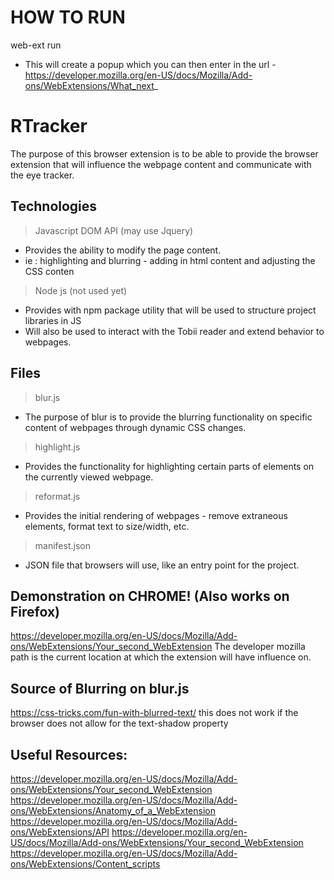 # HOW TO RUN
web-ext run
- This will create a popup which you can then enter in the url - https://developer.mozilla.org/en-US/docs/Mozilla/Add-ons/WebExtensions/What_next_ 

# RTracker
The purpose of this browser extension is to be able to provide the browser extension that will influence 
the webpage content and communicate with the eye tracker.

## Technologies
> Javascript DOM API (may use Jquery)
- Provides the ability to modify the page content.
- ie : highlighting and blurring - adding in html content and adjusting the CSS conten
> Node js (not used yet)
- Provides with npm package utility that will be used to structure project libraries in JS
- Will also be used to interact with the Tobii reader and extend behavior to webpages.

## Files
> blur.js
- The purpose of blur is to provide the blurring functionality on specific content of webpages through dynamic CSS changes.
> highlight.js
- Provides the functionality for highlighting certain parts of elements on the currently viewed webpage.
> reformat.js
- Provides the initial rendering of webpages - remove extraneous elements, format text to size/width, etc.
> manifest.json
- JSON file that browsers will use, like an entry point for the project.

## Demonstration on CHROME! (Also works on Firefox)
https://developer.mozilla.org/en-US/docs/Mozilla/Add-ons/WebExtensions/Your_second_WebExtension
The developer mozilla path is the current location at which the extension will have influence on.

## Source of Blurring on blur.js
https://css-tricks.com/fun-with-blurred-text/
this does not work if the browser does not allow for the text-shadow property

## Useful Resources:
https://developer.mozilla.org/en-US/docs/Mozilla/Add-ons/WebExtensions/Your_second_WebExtension
https://developer.mozilla.org/en-US/docs/Mozilla/Add-ons/WebExtensions/Anatomy_of_a_WebExtension
https://developer.mozilla.org/en-US/docs/Mozilla/Add-ons/WebExtensions/API
https://developer.mozilla.org/en-US/docs/Mozilla/Add-ons/WebExtensions/Your_second_WebExtension
https://developer.mozilla.org/en-US/docs/Mozilla/Add-ons/WebExtensions/Content_scripts

